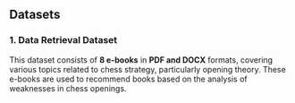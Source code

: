 
## Datasets

### 1. **Data Retrieval Dataset**  
This dataset consists of **8 e-books** in **PDF and DOCX** formats, covering various topics related to chess strategy, particularly opening theory. These e-books are used to recommend books based on the analysis of weaknesses in chess openings.
